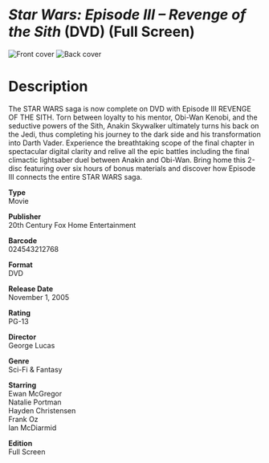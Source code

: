 # *Star Wars: Episode III – Revenge of the Sith* (DVD) (Full Screen)

![Front cover](https://user-images.githubusercontent.com/60803596/173842955-c90a1be6-8b1a-45df-8553-40ba67f50a66.jpeg)
![Back cover](https://user-images.githubusercontent.com/60803596/173843109-ed5c0037-e254-42bf-9e03-0f2ee107f919.jpeg)

# Description

The STAR WARS saga is now complete on DVD with Episode III REVENGE OF THE SITH. Torn between loyalty to his mentor, Obi-Wan Kenobi, and the seductive powers of the Sith, Anakin Skywalker ultimately turns his back on the Jedi, thus completing his journey to the dark side and his transformation into Darth Vader. Experience the breathtaking scope of the final chapter in spectacular digital clarity and relive all the epic battles including the final climactic lightsaber duel between Anakin and Obi-Wan. Bring home this 2-disc featuring over six hours of bonus materials and discover how Episode III connects the entire STAR WARS saga.

**Type**  
Movie

**Publisher**  
20th Century Fox Home Entertainment

**Barcode**  
024543212768

**Format**  
DVD

**Release Date**  
November 1, 2005

**Rating**  
PG-13

**Director**  
George Lucas

**Genre**  
Sci-Fi & Fantasy

**Starring**  
Ewan McGregor<br>Natalie Portman<br>Hayden Christensen<br>Frank Oz<br>Ian McDiarmid

**Edition**  
Full Screen
